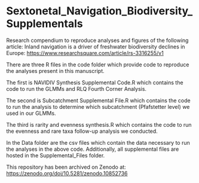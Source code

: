 # Sextonetal_Navigation_Biodiversity_Supplementals
Research compendium to reproduce analyses and figures of the following article:
Inland navigation is a driver of freshwater biodiversity declines in Europe: https://www.researchsquare.com/article/rs-3316255/v1


There are three R files in the code folder which provide code to reproduce the analyses present in this manuscript.

The first is NAVIDIV Synthesis Supplemental Code.R which contains the code to run the GLMMs and RLQ Fourth Corner Analysis.

The second is Subcatchment Supplemental File.R which contains the code to run the analysis to determine which subcatchment (Pfafstetter level) we used in our GLMMs.

The third is rarity and evenness synthesis.R which contains the code to run the evenness and rare taxa follow-up analysis we conducted.



In the Data folder are the csv files which contain the data necessary to run the analyses in the above code.
Additionally, all supplemental files are hosted in the Supplemental_Files folder. 

This repository has been archived on Zenodo at: https://zenodo.org/doi/10.5281/zenodo.10852736
